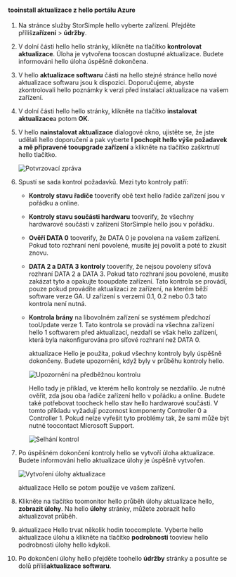 <!--author=alkohli last changed: 02/06/17-->

#### <a name="tooinstall-an-update-from-hello-azure-portal"></a>tooinstall aktualizace z hello portálu Azure

1. Na stránce služby StorSimple hello vyberte zařízení. Přejděte příliš**zařízení** > **údržby**.
2. V dolní části hello hello stránky, klikněte na tlačítko **kontrolovat aktualizace**. Úloha je vytvořena tooscan dostupné aktualizace. Budete informováni hello úloha úspěšně dokončena.
3. V hello **aktualizace softwaru** části na hello stejné stránce hello nové aktualizace softwaru jsou k dispozici. Doporučujeme, abyste zkontrolovali hello poznámky k verzi před instalací aktualizace na vašem zařízení.
4. V dolní části hello hello stránky, klikněte na tlačítko **instalovat aktualizace**a potom **OK**.
5. V hello **nainstalovat aktualizace** dialogové okno, ujistěte se, že jste udělali hello doporučení a pak vyberte **I pochopit hello výše požadavek a mě připravené tooupgrade zařízení** a klikněte na tlačítko zaškrtnutí hello tlačítko.
   
    ![Potvrzovací zpráva](./media/storsimple-install-update2-via-portal/InstallUpdate12_2M.png)
6. Spustí se sada kontrol požadavků. Mezi tyto kontroly patří:
   
   * **Kontroly stavu řadiče** tooverify obě text hello řadiče zařízení jsou v pořádku a online.
   * **Kontroly stavu součásti hardwaru** tooverify, že všechny hardwarové součásti v zařízení StorSimple hello jsou v pořádku.
   * **Ověří DATA 0** tooverify, že DATA 0 je povolena na vašem zařízení. Pokud toto rozhraní není povolené, musíte jej povolit a poté to zkusit znovu.
   * **DATA 2 a DATA 3 kontroly** tooverify, že nejsou povoleny síťová rozhraní DATA 2 a DATA 3. Pokud tato rozhraní jsou povolené, musíte zakázat tyto a opakujte tooupdate zařízení. Tato kontrola se provádí, pouze pokud provádíte aktualizaci ze zařízení, na kterém běží software verze GA. U zařízení s verzemi 0.1, 0.2 nebo 0.3 tato kontrola není nutná.
   * **Kontrola brány** na libovolném zařízení se systémem předchozí tooUpdate verze 1. Tato kontrola se provádí na všechna zařízení hello 1 softwarem před aktualizací, nezdaří se však hello zařízení, která byla nakonfigurována pro síťové rozhraní než DATA 0.
     
     aktualizace Hello je použita, pokud všechny kontroly byly úspěšně dokončeny. Budete upozorněni, když byly v průběhu kontroly hello.
     
     ![Upozornění na předběžnou kontrolu](./media/storsimple-install-update2-via-portal/InstallUpdate12_3M.png)
     
     Hello tady je příklad, ve kterém hello kontroly se nezdařilo. Je nutné ověřit, zda jsou oba řadiče zařízení hello v pořádku a online. Budete také potřebovat toocheck hello stav hello hardwarové součásti. V tomto příkladu vyžadují pozornost komponenty Controller 0 a Controller 1. Pokud nelze vyřešit tyto problémy tak, že sami může být nutné toocontact Microsoft Support.
     
       ![Selhání kontrol](./media/storsimple-install-update2-via-portal/HCS_PreUpgradeChecksFailed-include.png)
7. Po úspěšném dokončení kontroly hello se vytvoří úloha aktualizace. Budete informováni hello aktualizace úlohy je úspěšně vytvořen.
   
    ![Vytvoření úlohy aktualizace](./media/storsimple-install-update2-via-portal/InstallUpdate12_44M.png)
   
    aktualizace Hello se potom použije ve vašem zařízení.
    
8. Klikněte na tlačítko toomonitor hello průběh úlohy aktualizace hello, **zobrazit úlohy**. Na hello **úlohy** stránky, můžete zobrazit hello aktualizovat průběh.
9. aktualizace Hello trvat několik hodin toocomplete. Vyberte hello aktualizace úlohu a klikněte na tlačítko **podrobnosti** tooview hello podrobnosti úlohy hello kdykoli.
10. Po dokončení úlohy hello přejděte toohello **údržby** stránky a posuňte se dolů příliš**aktualizace softwaru**.

